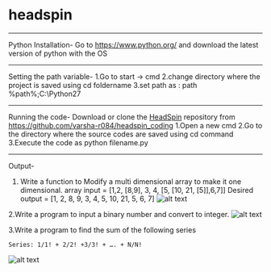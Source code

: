 # headspin
-----------------------------------------------------------------------------------------
Python Installation-
Go to https://www.python.org/ and download the latest version of python with the OS

-----------------------------------------------------------------------------------------
Setting the path variable-
1.Go to start -> cmd
2.change directory where the project is saved using cd foldername
3.set path as : path %path%;C:\Python27

-----------------------------------------------------------------------------------------
Running the code-
Download or clone the [HeadSpin](https://www.headspin.io) repository from https://github.com/varsha-r084/headspin_coding
1.Open a new cmd
2.Go to the directory where the source codes are saved using cd command
3.Execute the code as python filename.py

--------------------------------------------------------------------------------------------
Output-
1. Write a function to Modify a multi dimensional array to make it one dimensional.
array input = [1,2, [8,9], 3, 4, [5, [10, 21, [5]],6,7]]
Desired output = [1, 2, 8, 9, 3, 4, 5, 10, 21, 5, 6, 7]
![alt text](https://github.com/varsha-r084/headspin_coding/blob/master/que1_output.PNG)

2.Write a program to input a binary number and convert to integer.
![alt text](https://github.com/varsha-r084/headspin_coding/blob/master/que2_output.PNG)

3.Write a program to find the sum of the following series

	Series: 1/1! + 2/2! +3/3! + …. + N/N!
![alt text](https://github.com/varsha-r084/headspin_coding/blob/master/que3_output.PNG)
